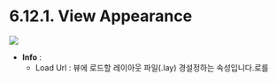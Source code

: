 # 6.12.1. View Appearance

![](https://github.com/asoosoft/spidergen-guidebook/tree/eeac9656bff5b368e79bf9dad544cae218642e17/assets/view-ex-001.png)

* **Info** :
  * Load Url : 뷰에 로드할 레이아웃 파일\(.lay\) 경설정하는 속성입니다.로를   

